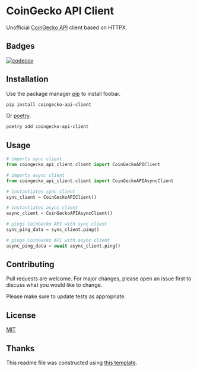 # CoinGecko API Client

Unofficial [CoinGecko API](https://www.coingecko.com/en/api) client based on HTTPX.

## Badges

[![codecov](https://codecov.io/gh/eserdk/coingecko-api-client/branch/main/graph/badge.svg?token=7NQRF7FPKU)](https://codecov.io/gh/eserdk/coingecko-api-client)

## Installation

Use the package manager [pip](https://pip.pypa.io/en/stable/) to install foobar.

```bash
pip install coingecko-api-client
```  

Or [poetry](https://python-poetry.org).

```bash
poetry add coingecko-api-client
```  

## Usage

```python
# imports sync client
from coingecko_api_client.client import CoinGeckoAPIClient

# imports async client
from coingecko_api_client.client import CoinGeckoAPIAsyncClient

# instantiates sync client
sync_client = CoinGeckoAPIClient()

# instantiates async client
async_client = CoinGeckoAPIAsyncClient()

# pings CoinGecko API with sync client
sync_ping_data = sync_client.ping()

# pings CoinGecko API with async client
async_ping_data = await async_client.ping()
```

## Contributing
Pull requests are welcome. For major changes, please open an issue first to discuss what you would like to change.

Please make sure to update tests as appropriate.

## License
[MIT](https://choosealicense.com/licenses/mit/)

## Thanks
This readme file was constructed using [this template](https://www.makeareadme.com).
